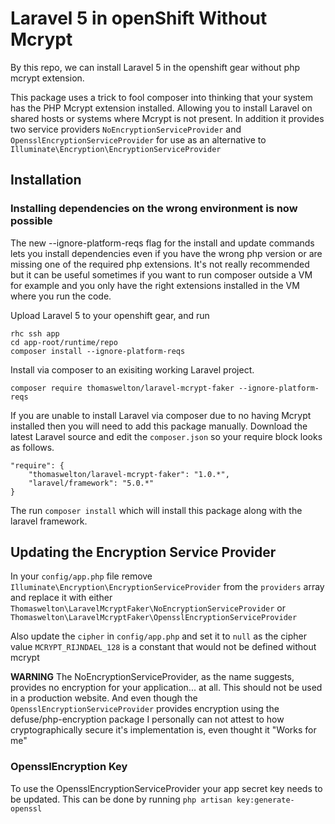 # Laravel 5 in openShift Without Mcrypt

By this repo, we can install Laravel 5 in the openshift gear without php mcrypt extension.

This package uses a trick to fool composer into thinking that your system has the PHP Mcrypt extension installed. Allowing you to install Laravel on shared hosts or systems where Mcrypt is not present.
In addition it provides two service providers `NoEncryptionServiceProvider` and `OpensslEncryptionServiceProvider` for use as an alternative to `Illuminate\Encryption\EncryptionServiceProvider`

## Installation

### Installing dependencies on the wrong environment is now possible

The new --ignore-platform-reqs flag for the install and update commands lets you install dependencies even if you have the wrong php version or are missing one of the required php extensions. It's not really recommended but it can be useful sometimes if you want to run composer outside a VM for example and you only have the right extensions installed in the VM where you run the code. 

Upload Laravel 5 to your openshift gear, and run

```
rhc ssh app
cd app-root/runtime/repo
composer install --ignore-platform-reqs
```

Install via composer to an exisiting working Laravel project.

```
composer require thomaswelton/laravel-mcrypt-faker --ignore-platform-reqs
```

If you are unable to install Laravel via composer due to no having Mcrypt installed then you will need to add this package manually.
Download the latest Laravel source and edit the `composer.json` so your require block looks as follows.

```
"require": {
	"thomaswelton/laravel-mcrypt-faker": "1.0.*",
	"laravel/framework": "5.0.*"
}
```

The run `composer install` which will install this package along with the laravel framework.


## Updating the Encryption Service Provider

In your `config/app.php` file remove `Illuminate\Encryption\EncryptionServiceProvider` from the `providers` array and replace it with either `Thomaswelton\LaravelMcryptFaker\NoEncryptionServiceProvider` or `Thomaswelton\LaravelMcryptFaker\OpensslEncryptionServiceProvider`

Also update the `cipher` in `config/app.php` and set it to `null` as the cipher value `MCRYPT_RIJNDAEL_128` is a constant that would not be defined without mcrypt

**WARNING** The NoEncryptionServiceProvider, as the name suggests, provides no encryption for your application... at all. This should not be used in a production website. And even though the `OpensslEncryptionServiceProvider` provides encryption using the defuse/php-encryption package I personally can not attest to how cryptographically secure it's implementation is, even thought it "Works for me" 


### OpensslEncryption Key

To use the OpensslEncryptionServiceProvider your app secret key needs to be updated. This can be done by running `php artisan key:generate-openssl`
